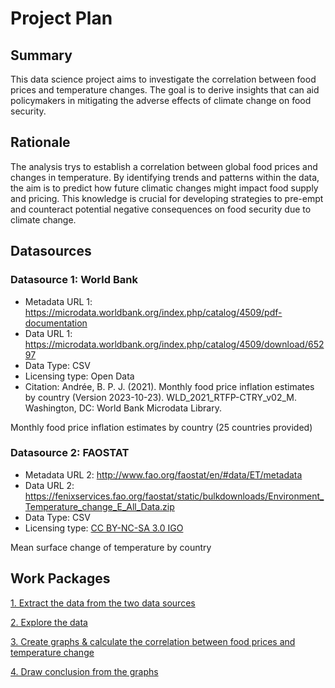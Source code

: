 # Project Plan

## Summary

This data science project aims to investigate the correlation between food prices and temperature changes. The goal is to derive insights that can aid policymakers in mitigating the adverse effects of climate change on food security.

## Rationale

The analysis trys to establish a correlation between global food prices and changes in temperature. By identifying trends and patterns within the data, the aim is to predict how future climatic changes might impact food supply and pricing. This knowledge is crucial for developing strategies to pre-empt and counteract potential negative consequences on food security due to climate change.


## Datasources


### Datasource 1: World Bank

- Metadata URL 1: https://microdata.worldbank.org/index.php/catalog/4509/pdf-documentation
- Data URL 1: https://microdata.worldbank.org/index.php/catalog/4509/download/65297
- Data Type: CSV
- Licensing type: Open Data
- Citation: Andrée, B. P. J. (2021). Monthly food price inflation estimates by country (Version 2023-10-23). WLD_2021_RTFP-CTRY_v02_M. Washington, DC: World Bank Microdata Library.

Monthly food price inflation estimates by country (25 countries provided)

### Datasource 2: FAOSTAT

- Metadata URL 2: http://www.fao.org/faostat/en/#data/ET/metadata
- Data URL 2: https://fenixservices.fao.org/faostat/static/bulkdownloads/Environment_Temperature_change_E_All_Data.zip
- Data Type: CSV
- Licensing type: [CC BY-NC-SA 3.0 IGO](https://creativecommons.org/licenses/by-nc-sa/3.0/igo/)

Mean surface change of temperature by country

## Work Packages

[1. Extract the data from the two data sources](https://github.com/Zylesto/made-template/issues/1)

[2. Explore the data](https://github.com/Zylesto/made-template/issues/2)

[3. Create graphs & calculate the correlation between food prices and temperature change](https://github.com/Zylesto/made-template/issues/3)

[4. Draw conclusion from the graphs](https://github.com/Zylesto/made-template/issues/4)
